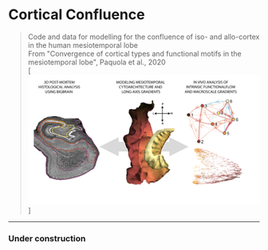 
# Cortical Confluence
> Code and data for modelling for the confluence of iso- and allo-cortex in the human mesiotemporal lobe <br /> 
> From "Convergence of cortical types and functional motifs in the mesiotemporal lobe", Paquola et al., 2020  <br /> 
[![image](https://github.com/MICA-MNI/micaopen/blob/master/cortical_confluence/graphical_abstract.png)]


---

### Under construction

